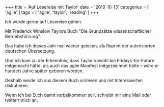 +++
title = 'Auf Lesereise mit Taylor'
date = '2019-10-13'
categories = [ 'agile' ]
tags = [ 'agile', 'taylor', 'reading' ]
+++

Ich würde gerne auf Lesereise gehen.

Mit Frederick Winslow Taylors Buch "Die Grundsätze wissenschaftlicher Betriebsführung".

Das habe ich dieses Jahr mal wieder gelesen, als Reprint der autorisierten deutschen Übersetzung.

Und ich kam zu der Erkenntnis, dass Taylor sowohl bei Fridays-for-Future mitgemacht hätte, als auch das agile Manifest mitgezeichnet hätte – wäre er hundert Jahre später geboren worden.

Deshalb werde ich aus diesem Buch vorlesen und mit Interessierten diskutieren.

Wenn ich bei Euch damit vorbeikommen soll, schreibt mir eine Mail oder twittert mich an.
